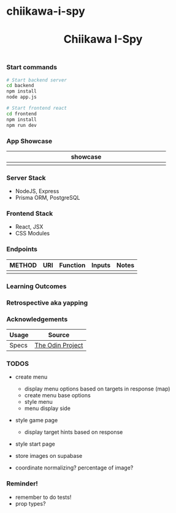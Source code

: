 # chiikawa-i-spy

<h1 align="center">Chiikawa I-Spy</h1>
<h3 align="center"></h3>
<p align="center">
    <img align="center" width="500px" >
</p>

### Start commands

```bash
# Start backend server
cd backend
npm install
node app.js
```

```bash
# Start frontend react
cd frontend
npm install
npm run dev
```

### App Showcase

| showcase            |
| ------------------- |
| <img width="400px"> |

### Server Stack

-   NodeJS, Express
-   Prisma ORM, PostgreSQL

### Frontend Stack

-   React, JSX
-   CSS Modules

### Endpoints

| METHOD | URI | Function | Inputs | Notes |
| ------ | --- | -------- | ------ | ----- |
|        |     |          |        |       |

### Learning Outcomes

### Retrospective aka yapping

### Acknowledgements

| Usage | Source                                                                                              |
| ----- | --------------------------------------------------------------------------------------------------- |
| Specs | [The Odin Project](https://www.theodinproject.com/lessons/nodejs-where-s-waldo-a-photo-tagging-app) |

### TODOS

-   create menu
    -   display menu options based on targets in response (map)
    -   create menu base options
    -   style menu
    -   menu display side
-   style game page
    -   display target hints based on response
-   style start page
-   store images on supabase

-   coordinate normalizing? percentage of image?

### Reminder!

-   remember to do tests!
-   prop types?
